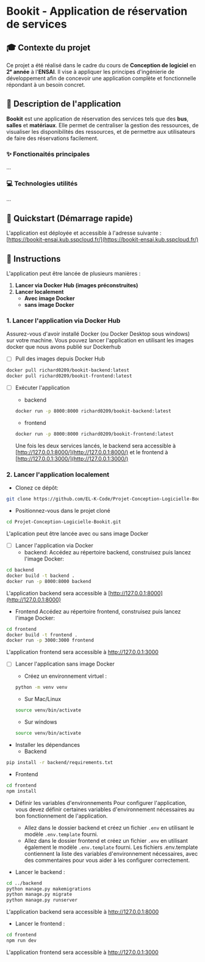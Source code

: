 # Bookit - Application de réservation de services

## 🎓 Contexte du projet

Ce projet a été réalisé dans le cadre du cours de **Conception de logiciel** en **2ᵉ année** à l'**ENSAI**. Il vise à appliquer les principes d'ingénierie de développement afin de concevoir une application complète et fonctionnelle répondant à un besoin concret.

## 📖 Description de l'application

**Bookit** est une application de réservation des services tels que des **bus**, **salles** et **matériaux**. Elle permet de centraliser la gestion des ressources, de visualiser les disponibilités des ressources, et de permettre aux utilisateurs de faire des réservations facilement.

### ✨ Fonctionaités principales
...


### 💻 Technologies utilités
...


## 🚀 Quickstart (Démarrage rapide)

L'application est déployée et accessible à l'adresse suivante : [https://bookit-ensai.kub.sspcloud.fr/](https://bookit-ensai.kub.sspcloud.fr/)


## 📌 Instructions

L'application peut être lancée de plusieurs manières :

1. **Lancer via Docker Hub (images préconstruites)**
2. **Lancer localement**
   - **Avec image Docker**
   - **sans image Docker**

### 1. Lancer l'application via Docker Hub
Assurez-vous d'avoir installé Docker (ou Docker Desktop sous windows) sur votre machine.
Vous pouvez lancer l'application en utilisant les images docker que nous avons publié sur Dockerhub

- [ ] Pull des images depuis Docker Hub 

```bash
docker pull richard0209/bookit-backend:latest
docker pull richard0209/bookit-frontend:latest
```

- [ ] Exécuter l'application
  - backend
  ```bash
  docker run -p 8000:8000 richard0209/bookit-backend:latest
  ```
  - frontend
  ```bash
  docker run -p 8000:8000 richard0209/bookit-frontend:latest
  ```
  Une fois les deux services lancés, le backend sera accessible à [http://127.0.0.1:8000/](http://127.0.0.1:8000/) et le frontend à [http://127.0.0.1:3000/](http://127.0.0.1:3000/)
    

### 2. Lancer l'application localement

- Clonez ce dépôt:
```bash
git clone https://github.com/EL-K-Code/Projet-Conception-Logicielle-Bookit.git
```
- Positionnez-vous dans le projet cloné
```bash
cd Projet-Conception-Logicielle-Bookit.git
```

L'aplication peut être lancée avec ou sans image Docker

- [ ] Lancer l'application via Docker
  - backend:
Accédez au répertoire backend, construisez puis lancez l'image Docker:
```bash
cd backend
docker build -t backend .
docker run -p 8000:8000 backend
```
L'application backend sera accessible à [http://127.0.0.1:8000](http://127.0.0.1:8000)

  - Frontend
Accédez au répertoire frontend, construisez puis lancez l'image Docker:
```bash
cd frontend
docker build -t frontend .
docker run -p 3000:3000 frontend
```
L'application frontend sera accessible à http://127.0.0.1:3000

- [ ] Lancer l'application sans image Docker

  - Créez un environnement virtuel :
  ```bash
  python -m venv venv
  ```
    - Sur Mac/Linux 
  ```bash
  source venv/bin/activate
  ```
    - Sur windows
  ```bash
  source venv/bin/activate
  ```

 - Installer les dépendances
   - Backend 
  ```bash
  pip install -r backend/requirements.txt
  ```
   - Frontend
  ```bash
  cd frontend
  npm install
  ```

 - Définir les variables d'environnements
  Pour configurer l'application, vous devez définir certaines variables d'environnement nécessaires au bon fonctionnement de l'application.

   - Allez dans le dossier backend et créez un fichier `.env` en utilisant le modèle `.env.template` fourni.
   - Allez dans le dossier frontend et créez un fichier `.env` en utilisant également le modèle `.env.template` fourni.
Les fichiers .env.template contiennent la liste des variables d'environnement nécessaires, avec des commentaires pour vous aider à les configurer correctement.

- Lancer le backend :
```bash
cd ../backend
python manage.py makemigrations
python manage.py migrate
python manage.py runserver
```
L'application backend sera accessible à http://127.0.0.1:8000

- Lancer le frontend :
```bash
cd frontend
npm run dev
```
L'application frontend sera accessible à http://127.0.0.1:3000










  







